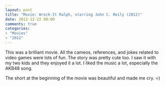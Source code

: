 ```yaml
---
layout: post
title: "Movie: Wreck-It Ralph, starring John C. Reily (2012)"
date: 2012-12-22 00:00
comments: true
categories:
- "Movies"
- "2012"
---
```


This was a brilliant movie. All the cameos, references, and jokes
related to video games were lots of fun. The story was pretty cute
too. I saw it with my two kids and they enjoyed it a lot. I liked
the music a lot, especially the AKB48 song.

The short at the beginning of the movie was beautiful and made me
cry. =)
